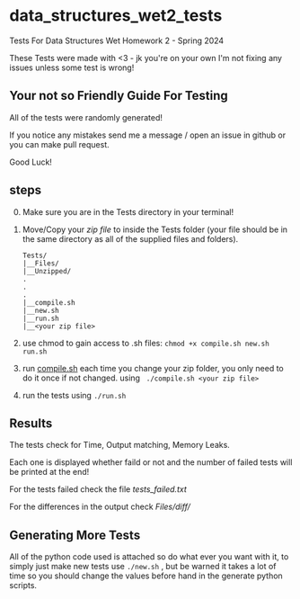 # data_structures_wet2_tests
Tests For Data Structures Wet Homework 2 - Spring 2024

These Tests were made with <3 - jk you're on your own I'm not fixing any issues unless some test is wrong!

## Your not so Friendly Guide For Testing

All of the tests were randomly generated!

If you notice any mistakes send me a message / open an issue in github or you can make pull request.

Good Luck!

## steps

0. Make sure you are in the Tests directory in your terminal!

1. Move/Copy your *zip file* to inside the Tests folder (your file should be in the same directory as all of the supplied files and folders).
    ```
    Tests/
    |__Files/
    |__Unzipped/
    .
    .
    .
    |__compile.sh
    |__new.sh
    |__run.sh
    |__<your zip file>
    ```

2. use chmod to gain access to .sh files: ```chmod +x compile.sh new.sh run.sh```

3. run [compile.sh](compile.sh) each time you change your zip folder, you only need to do it once if not changed. using ``` ./compile.sh <your zip file>``` 

4. run the tests using ```./run.sh```

## Results

The tests check for Time, Output matching, Memory Leaks. 

Each one is displayed whether faild or not and the number of failed tests will be printed at the end!

For the tests failed check the file *tests_failed.txt*

For the differences in the output check *Files/diff/<test number>* 


## Generating More Tests

All of the python code used is attached so do what ever you want with it, to simply just make new tests use ```./new.sh``` , but be warned it takes a lot of time so you should 
change the values before hand in the generate python scripts.
